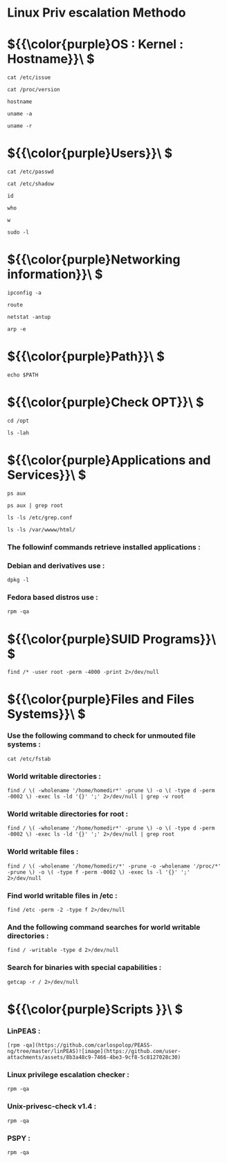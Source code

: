 # Linux Priv escalation Methodo

# ${{\color{purple}OS : Kernel : Hostname}}\ $

`cat /etc/issue`

`cat /proc/version`

`hostname`

`uname -a`

`uname -r`

# ${{\color{purple}Users}}\ $

`cat /etc/passwd`

`cat /etc/shadow`

`id`

`who`

`w`

`sudo -l`

# ${{\color{purple}Networking information}}\ $

`ipconfig -a`

`route`

`netstat -antup`

`arp -e`

# ${{\color{purple}Path}}\ $

`echo $PATH`

# ${{\color{purple}Check OPT}}\ $

`cd /opt`

`ls -lah`

# ${{\color{purple}Applications and Services}}\ $

`ps aux`

`ps aux | grep root`

`ls -ls /etc/grep.conf`

`ls -ls /var/wwww/html/`

### The followinf commands retrieve installed applications :

### Debian and derivatives use :
`dpkg -l`
### Fedora based distros use :
`rpm -qa`

# ${{\color{purple}SUID Programs}}\ $

`find /* -user root -perm -4000 -print 2>/dev/null`

# ${{\color{purple}Files and Files Systems}}\ $

### Use the following command to check for unmouted file systems :
`cat /etc/fstab`
### World writable directories :
`find / \( -wholename '/home/homedir*' -prune \) -o \( -type d -perm -0002 \) -exec ls -ld '{}' ';' 2>/dev/null | grep -v root`
### World writable directories for root :
`find / \( -wholename '/home/homedir*' -prune \) -o \( -type d -perm -0002 \) -exec ls -ld '{}' ';' 2>/dev/null | grep root`
### World writable files :
`find / \( -wholename '/home/homedir/*' -prune -o -wholename '/proc/*' -prune \) -o \( -type f -perm -0002 \) -exec ls -l '{}' ';' 2>/dev/null`
### Find world writable files in /etc :
`find /etc -perm -2 -type f 2>/dev/null`
### And the following command searches for world writable directories :
`find / -writable -type d 2>/dev/null`
### Search for binaries with special capabilities :
`getcap -r / 2>/dev/null`

# ${{\color{purple}Scripts }}\ $

### LinPEAS :
`[rpm -qa](https://github.com/carlospolop/PEASS-ng/tree/master/linPEAS)![image](https://github.com/user-attachments/assets/8b3a48c9-7466-4be3-9cf8-5c8127028c30)
`
### Linux privilege escalation checker :
`rpm -qa`
### Unix-privesc-check v1.4 :
`rpm -qa`
### PSPY :
`rpm -qa`




